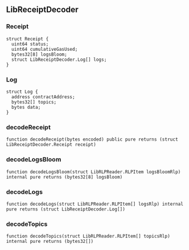 ## LibReceiptDecoder

### Receipt

```solidity
struct Receipt {
  uint64 status;
  uint64 cumulativeGasUsed;
  bytes32[8] logsBloom;
  struct LibReceiptDecoder.Log[] logs;
}
```

### Log

```solidity
struct Log {
  address contractAddress;
  bytes32[] topics;
  bytes data;
}
```

### decodeReceipt

```solidity
function decodeReceipt(bytes encoded) public pure returns (struct LibReceiptDecoder.Receipt receipt)
```

### decodeLogsBloom

```solidity
function decodeLogsBloom(struct LibRLPReader.RLPItem logsBloomRlp) internal pure returns (bytes32[8] logsBloom)
```

### decodeLogs

```solidity
function decodeLogs(struct LibRLPReader.RLPItem[] logsRlp) internal pure returns (struct LibReceiptDecoder.Log[])
```

### decodeTopics

```solidity
function decodeTopics(struct LibRLPReader.RLPItem[] topicsRlp) internal pure returns (bytes32[])
```

